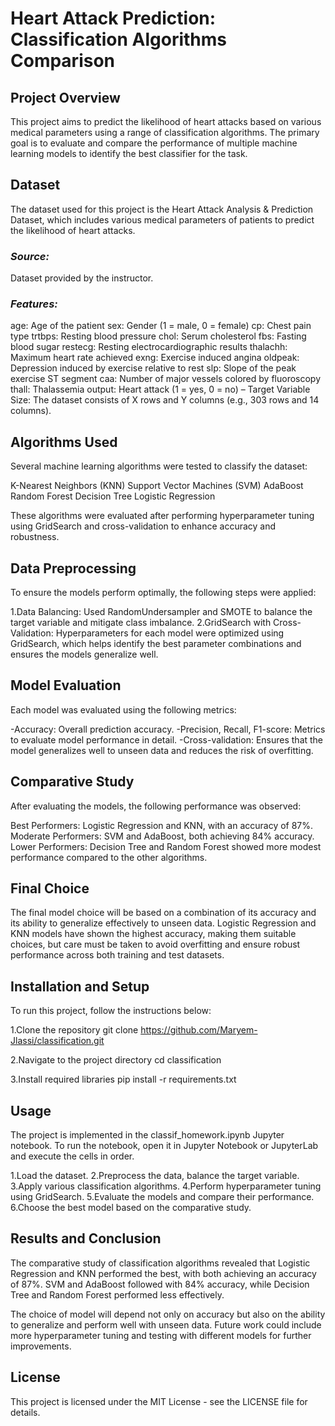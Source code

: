 # Heart Attack Prediction: Classification Algorithms Comparison
## Project Overview
This project aims to predict the likelihood of heart attacks based on various medical parameters using a range of classification algorithms. The primary goal is to evaluate and compare the performance of multiple machine learning models to identify the best classifier for the task.

## Dataset
The dataset used for this project is the Heart Attack Analysis & Prediction Dataset, which includes various medical parameters of patients to predict the likelihood of heart attacks.

### *Source:* 
Dataset provided by the instructor.
### *Features:*
age: Age of the patient
sex: Gender (1 = male, 0 = female)
cp: Chest pain type
trtbps: Resting blood pressure
chol: Serum cholesterol
fbs: Fasting blood sugar
restecg: Resting electrocardiographic results
thalachh: Maximum heart rate achieved
exng: Exercise induced angina
oldpeak: Depression induced by exercise relative to rest
slp: Slope of the peak exercise ST segment
caa: Number of major vessels colored by fluoroscopy
thall: Thalassemia
output: Heart attack (1 = yes, 0 = no) – Target Variable
Size: The dataset consists of X rows and Y columns (e.g., 303 rows and 14 columns).

## Algorithms Used
Several machine learning algorithms were tested to classify the dataset:

K-Nearest Neighbors (KNN)
Support Vector Machines (SVM)
AdaBoost
Random Forest
Decision Tree
Logistic Regression

These algorithms were evaluated after performing hyperparameter tuning using GridSearch and cross-validation to enhance accuracy and robustness.

## Data Preprocessing
To ensure the models perform optimally, the following steps were applied:

1.Data Balancing: Used RandomUndersampler and SMOTE to balance the target variable and mitigate class imbalance.
2.GridSearch with Cross-Validation: Hyperparameters for each model were optimized using GridSearch, which helps identify the best parameter combinations and ensures the models generalize well.

## Model Evaluation
Each model was evaluated using the following metrics:

-Accuracy: Overall prediction accuracy.
-Precision, Recall, F1-score: Metrics to evaluate model performance in detail.
-Cross-validation: Ensures that the model generalizes well to unseen data and reduces the risk of overfitting.

## Comparative Study
After evaluating the models, the following performance was observed:

Best Performers: Logistic Regression and KNN, with an accuracy of 87%.
Moderate Performers: SVM and AdaBoost, both achieving 84% accuracy.
Lower Performers: Decision Tree and Random Forest showed more modest performance compared to the other algorithms.

## Final Choice
The final model choice will be based on a combination of its accuracy and its ability to generalize effectively to unseen data. Logistic Regression and KNN models have shown the highest accuracy, making them suitable choices, but care must be taken to avoid overfitting and ensure robust performance across both training and test datasets.

## Installation and Setup
To run this project, follow the instructions below:

1.Clone the repository
git clone https://github.com/Maryem-Jlassi/classification.git

2.Navigate to the project directory
cd classification

3.Install required libraries
pip install -r requirements.txt

## Usage
The project is implemented in the classif_homework.ipynb Jupyter notebook. To run the notebook, open it in Jupyter Notebook or JupyterLab and execute the cells in order.

1.Load the dataset.
2.Preprocess the data, balance the target variable.
3.Apply various classification algorithms.
4.Perform hyperparameter tuning using GridSearch.
5.Evaluate the models and compare their performance.
6.Choose the best model based on the comparative study.

## Results and Conclusion
The comparative study of classification algorithms revealed that Logistic Regression and KNN performed the best, with both achieving an accuracy of 87%. SVM and AdaBoost followed with 84% accuracy, while Decision Tree and Random Forest performed less effectively.

The choice of model will depend not only on accuracy but also on the ability to generalize and perform well with unseen data. Future work could include more hyperparameter tuning and testing with different models for further improvements.

## License
This project is licensed under the MIT License - see the LICENSE file for details.
